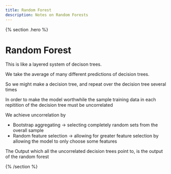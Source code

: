 ```yaml
---
title: Random Forest
description: Notes on Random Forests
---
```


{% section .hero %}

# Random Forest
This is like a layered system of decison trees.

We take the average of many different predictions of decision trees. 

So we might make a decision tree, and repeat over the decision tree several times

In order to make the model worthwhile the sample training data in each repitition of the decision tree must be uncorrelated

We achieve uncorrelation by 

- Bootstrap aggregating → selecting completely random sets from the overall sample
- Random feature selection → allowing for greater feature selection by allowing the model to only choose some features

The Output which all the uncorrelated decision trees point to, is the output of the random forest

{% /section %}